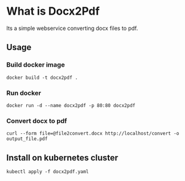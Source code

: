 # What is Docx2Pdf
Its a simple webservice converting docx files to pdf.

## Usage
### Build docker image
`docker build -t docx2pdf .`
### Run docker
`docker run -d --name docx2pdf -p 80:80 docx2pdf`
### Convert docx to pdf
`curl --form file=@file2convert.docx http://localhost/convert -o output_file.pdf`

## Install on kubernetes cluster
`kubectl apply -f docx2pdf.yaml`